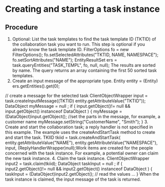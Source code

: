 <!-- image -->

# Creating and starting a task instance

## Procedure

1. Optional: List the task templates to find the
task template ID (TKTID) of the collaboration task you want to run.
This step is optional if you already know the task template
ID.
FilterOptions fo = new FilterOptions();
fo.setSelectedAttributes("TKTID, NAME, NAMESPACE");
fo.setSortAttributes("NAME");
EntityResultSet ers = task.queryEntities("TASK\_TEMPL", fo, null, null);
The results are sorted by name. The query returns an
array containing the first 50 sorted task templates.
2. Create an input message of the appropriate type. Entity entity = (Entity) ers.getEntities().get(0);

// create a message for the selected task
ClientObjectWrapper input = task.createInputMessage((TKTID) entity.getAttributeValue("TKTID"));                       
DataObject myMessage = null ;
if ( input.getObject()!= null && input.getObject() instanceof DataObject )
{
  myMessage = (DataObject)input.getObject();
  //set the parts in the message, for example, a customer name
  myMessage.setString("CustomerName", "Smith");
}
3. Create and start the collaboration task; a reply handler
is not specified in this example. The example uses the
createAndStartTask method to create and start the task. 
TKIID tkiid = task.createAndStartTask( entity.getAttributeValue("NAME"), 
                                       entity.getAttributeValue("NAMESPACE"),
                                       input,
                                       (ReplyHandlerWrapper)null);Work items are created for the people
concerned with the task instance. For example, a potential owner can
claim the new task instance.
4. Claim the task instance. ClientObjectWrapper input2 = task.claim(tkiid);
DataObject taskInput = null ;
if ( input2.getObject()!= null && input2.getObject() instanceof DataObject )
{
  taskInput = (DataObject)input2.getObject();
  // read the values
  ...
}  When the task instance is claimed,
the input message of the task is returned.